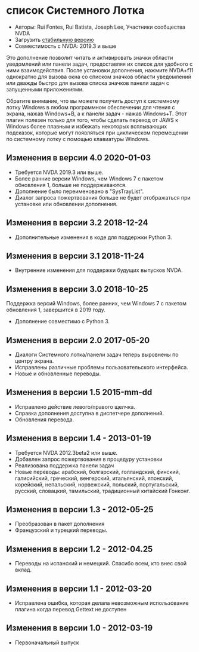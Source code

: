 # список Системного Лотка #

*   Авторы: Rui Fontes, Rui Batista, Joseph Lee, Участники сообщества NVDA
*   Загрузить [стабильную версию][1]
* Совместимость с NVDA: 2019.3 и выше

Это дополнение позволит читать и активировать значки области уведомлений или панели задач, предоставляя их список для удобного с ними взаимодействия. После установки дополнения, нажмите NVDA+f11 однократно для вызова окна со списком значков области уведомлений или дважды быстро для вызова списка значков панели задач с запущенными приложениями.

Обратите внимание, что вы можете получить доступ к системному лотку Windows в любом программном обеспечении для чтения с экрана, нажав Windows+B, а к панели задач - нажав Windows+T. Этот плагин полезен только для того, чтобы сделать переход от JAWS к Windows более плавным и избежать некоторых всплывающих подсказок, которые могут появляться при циклическом перемещении по системному лотку с помощью клавиатуры Windows.

## Изменения в версии 4.0 2020-01-03 ##

* Требуется NVDA 2019.3 или выше.
* Более ранние версии Windows, чем Windows 7 с пакетом обновления 1, больше не поддерживаются.
* Дополнение было переименовано в "SysTrayList".
* Диалог запроса пожертвования больше не будет отображаться при установке или обновлении дополнения.

## Изменения в версии 3.2 2018-12-24 ##

* Дополнительные изменения в коде для поддержки Python 3.

## Изменения в версии 3.1 2018-11-24 ##

* Внутренние изменения для поддержки будущих выпусков NVDA.

## Изменения в версии 3.0 2018-10-25 ##

Поддержка версий Windows, более ранних, чем Windows 7 с пакетом обновления 1, завершится в 2019 году.

* Дополнение совместимо с Python 3.

## Изменения в версии 2.0 2017-05-20 ##

* Диалоги Системного лотка/панели задач теперь выровнены по центру экрана.
* Исправлены различные проблемы пользовательского интерфейса.
* Новые и обновленные переводы.

## Изменения в версии 1.5 2015-mm-dd ##

* Исправлено действие левого/правого щелчка.
* Справка дополнения доступна в диспетчере дополнений.
* Обновления перевода.

## Изменения в версии 1.4 - 2013-01-19 ##

* Требуется NVDA 2012.3beta2 или выше.
* Добавлен запрос пожертвования в процедуру установки
* Реализована поддержка панели задач
* Новые переводы: арабский, болгарский, голландский, финский, галисийский, греческий, венгерский, итальянский, японский, корейский, непальский, норвежский, польский, португальский, русский, словацкий, тамильский, традиционный китайский Гонконг.

## Изменения в версии 1.3 - 2012-05-25 ##

* Преобразован в пакет дополнения
* Французский и турецкий переводы.

## Изменения в версии 1.2 - 2012-04.25 ##

* Переводы на испанский и немецкий. Спасибо всем, кто внес свой вклад.

## Изменения в версии 1.1 - 2012-03-20 ##

* Исправлена ​​ошибка, которая делала невозможным использование плагина когда перевод Gettext не доступен

## Изменения в версии 1.0 - 2012-03-19 ##

* Первоначальный выпуск

[1]: http://addons.nvda-project.org/files/get.php?file=st
